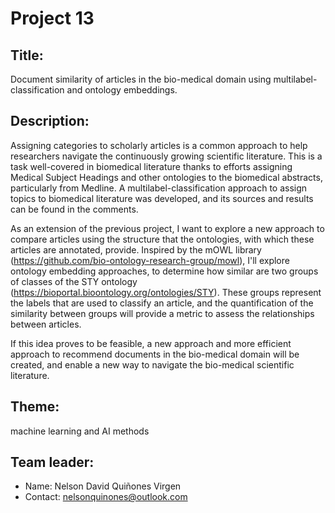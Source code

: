 # Project 13

## Title:

Document similarity of articles in the bio-medical domain using
multilabel-classification and ontology embeddings.

## Description:

Assigning categories to scholarly articles is a common approach to
help researchers navigate the continuously growing scientific
literature. This is a task well-covered in biomedical literature
thanks to efforts assigning Medical Subject Headings and other
ontologies to the biomedical abstracts, particularly from Medline. A
multilabel-classification approach to assign topics to biomedical
literature was developed, and its sources and results can be found in
the comments.
 
As an extension of the previous project, I want to explore a new
approach to compare articles using the structure that the ontologies,
with which these articles are annotated, provide. Inspired by the mOWL
library (https://github.com/bio-ontology-research-group/mowl), I'll
explore ontology embedding approaches, to determine how similar are
two groups of classes of the STY ontology
(https://bioportal.bioontology.org/ontologies/STY). These groups
represent the labels that are used to classify an article, and the
quantification of the similarity between groups will provide a metric
to assess the relationships between articles.
 
If this idea proves to be feasible, a new approach and more efficient
approach to recommend documents in the bio-medical domain will be
created, and enable a new way to navigate the bio-medical scientific
literature.

## Theme:

machine learning and AI methods

## Team leader:

 * Name: Nelson David Quiñones Virgen
 * Contact: nelsonquinones@outlook.com

